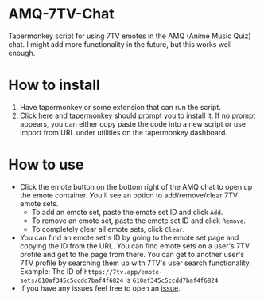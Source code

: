 # AMQ-7TV-Chat
Tapermonkey script for using 7TV emotes in the AMQ (Anime Music Quiz) chat. I might add more functionality in the future, but this works well enough.

# How to install
1. Have tapermonkey or some extension that can run the script.
2. Click [here](https://github.com/Sheppsu/AMQ-7TV-Chat/raw/main/script.user.js) and tapermonkey should prompt you to install it. If no prompt appears, you can either copy paste the code into a new script or use import from URL under utilities on the tapermonkey dashboard.

# How to use
- Click the emote button on the bottom right of the AMQ chat to open up the emote container. You'll see an option to add/remove/clear 7TV emote sets.
  - To add an emote set, paste the emote set ID and click `Add`.
  - To remove an emote set, paste the emote set ID and click `Remove`.
  - To completely clear all emote sets, click `Clear`.
- You can find an emote set's ID by going to the emote set page and copying the ID from the URL. You can find emote sets on a user's 7TV profile and get to the page from there. You can get to another user's 7TV profile by searching them up with 7TV's user search functionality. Example: The ID of `https://7tv.app/emote-sets/610af345c5ccdd7baf4f6824` is `610af345c5ccdd7baf4f6824`.
- If you have any issues feel free to open an [issue](https://github.com/Sheppsu/AMQ-7TV-Chat/issues).
